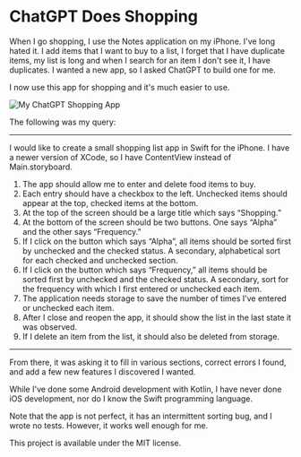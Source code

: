 # ChatGPT Does Shopping

When I go shopping, I use the Notes application on my iPhone. I've long hated
it. I add items that I want to buy to a list, I forget that I have duplicate
items, my list is long and when I search for an item I don't see it, I have
duplicates. I wanted a new app, so I asked ChatGPT to build one for me.

I now use this app for shopping and it's much easier to use.

![My ChatGPT Shopping App](https://github.com/Ovid/chatgpt-shopping/assets/24634/d73d6f41-c12e-4a9b-a461-ec20b7d48bc6)

The following was my query:

---

I would like to create a small shopping list app in Swift for the iPhone. I have a newer version of XCode, so I have ContentView instead of Main.storyboard.

1. The app should allow me to enter and delete food items to buy.
1. Each entry should have a checkbox to the left. Unchecked items should appear at the top, checked items at the bottom.
1. At the top of the screen should be a large title which says “Shopping.”
1. At the bottom of the screen should be two buttons. One says “Alpha” and the other says “Frequency.”
1. If I click on the button which says “Alpha”, all items should be sorted first by unchecked and the checked status. A secondary, alphabetical sort for each checked and unchecked section.
1. If I click on the button which says “Frequency,” all items should be sorted first by unchecked and the checked status. A secondary, sort for the frequency with which I first entered or unchecked each item.
1. The application needs storage to save the number of times I’ve entered or unchecked each item.
1. After I close and reopen the app, it should show the list in the last state it was observed.
1. If I delete an item from the list, it should also be deleted from storage.

---

From there, it was asking it to fill in various sections, correct errors I
found, and add a few new features I discovered I wanted.

While I've done some Android development with Kotlin, I have never done iOS
development, nor do I know the Swift programming language.

Note that the app is not perfect, it has an intermittent sorting bug, and I
wrote no tests. However, it works well enough for me.

This project is available under the MIT license.
